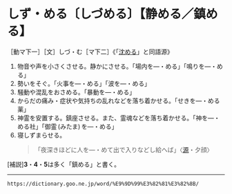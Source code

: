 # しず・める〔しづめる〕【静める／鎮める】

［動マ下一］［文］しづ・む［マ下二］《「[沈める](https://dictionary.goo.ne.jp/word/%E6%B2%88%E3%82%81%E3%82%8B/#jn-96865)」と同語源》

1. 物音や声を小さくさせる。静かにさせる。「場内を―・める」「鳴りを―・める」
2. 勢いをそぐ。「火事を―・める」「波を―・める」
3. 騒動や混乱をおさめる。「暴動を―・める」
4. からだの痛み・症状や気持ちの乱れなどを落ち着かせる。「せきを―・める薬」
5. 神霊を安置する。鎮座させる。また、霊魂などを落ち着かせる。「神を―・める社」「御霊 (みたま) を―・める」
6. 寝しずまらせる。
    >「夜深きほどに人を―・めて出で入りなどし給へば」〈[源](https://dictionary.goo.ne.jp/word/%E6%BA%90%E6%B0%8F%E7%89%A9%E8%AA%9E/#jn-69890)・夕顔〉
        

\[補説\]**3**・**4**・**5**は多く「鎮める」と書く。

---
`https://dictionary.goo.ne.jp/word/%E9%9D%99%E3%82%81%E3%82%8B/`